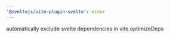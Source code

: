 ```yaml
---
'@sveltejs/vite-plugin-svelte': minor
---
```


automatically exclude svelte dependencies in vite.optimizeDeps
